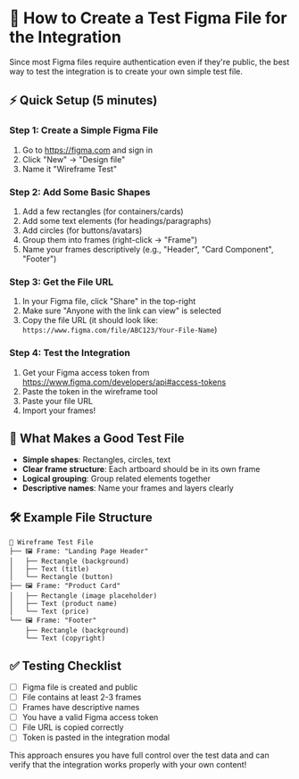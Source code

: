 # 🎨 How to Create a Test Figma File for the Integration

Since most Figma files require authentication even if they're public, the best way to test the integration is to create your own simple test file.

## ⚡ Quick Setup (5 minutes)

### Step 1: Create a Simple Figma File

1. Go to https://figma.com and sign in
2. Click "New" → "Design file"
3. Name it "Wireframe Test"

### Step 2: Add Some Basic Shapes

1. Add a few rectangles (for containers/cards)
2. Add some text elements (for headings/paragraphs)
3. Add circles (for buttons/avatars)
4. Group them into frames (right-click → "Frame")
5. Name your frames descriptively (e.g., "Header", "Card Component", "Footer")

### Step 3: Get the File URL

1. In your Figma file, click "Share" in the top-right
2. Make sure "Anyone with the link can view" is selected
3. Copy the file URL (it should look like: `https://www.figma.com/file/ABC123/Your-File-Name`)

### Step 4: Test the Integration

1. Get your Figma access token from https://www.figma.com/developers/api#access-tokens
2. Paste the token in the wireframe tool
3. Paste your file URL
4. Import your frames!

## 🎯 What Makes a Good Test File

- **Simple shapes**: Rectangles, circles, text
- **Clear frame structure**: Each artboard should be in its own frame
- **Logical grouping**: Group related elements together
- **Descriptive names**: Name your frames and layers clearly

## 🛠️ Example File Structure

```
📄 Wireframe Test File
├── 🖼️ Frame: "Landing Page Header"
│   ├── Rectangle (background)
│   ├── Text (title)
│   └── Rectangle (button)
├── 🖼️ Frame: "Product Card"
│   ├── Rectangle (image placeholder)
│   ├── Text (product name)
│   └── Text (price)
└── 🖼️ Frame: "Footer"
    ├── Rectangle (background)
    └── Text (copyright)
```

## ✅ Testing Checklist

- [ ] Figma file is created and public
- [ ] File contains at least 2-3 frames
- [ ] Frames have descriptive names
- [ ] You have a valid Figma access token
- [ ] File URL is copied correctly
- [ ] Token is pasted in the integration modal

This approach ensures you have full control over the test data and can verify that the integration works properly with your own content!
